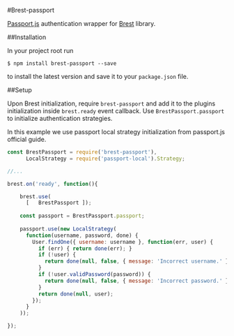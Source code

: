 #Brest-passport

[Passport.js](http://passportjs.org/) authentication wrapper for [Brest](https://github.com/MaximTovstashev/brest) library.

##Installation

In your project root run

`$ npm install brest-passport --save`

to install the latest version and save it to your `package.json` file.

##Setup

Upon Brest initialization, require `brest-passport` and add it to the plugins initialization inside `brest.ready` event callback.
Use `BrestPassport.passport` to initialize authentication strategies.
 
In this example we use passport local strategy initialization from passport.js official guide.

```javascript
const BrestPassport = require('brest-passport'),
	  LocalStrategy = require('passport-local').Strategy;

//...

brest.on('ready', function(){

	brest.use(
	  [   BrestPassport ]);
	
	const passport = BrestPassport.passport;
	
	passport.use(new LocalStrategy(
	  function(username, password, done) {
		User.findOne({ username: username }, function(err, user) {
		  if (err) { return done(err); }
		  if (!user) {
			return done(null, false, { message: 'Incorrect username.' });
		  }
		  if (!user.validPassword(password)) {
			return done(null, false, { message: 'Incorrect password.' });
		  }
		  return done(null, user);
		});
	  }
	));

});
```



